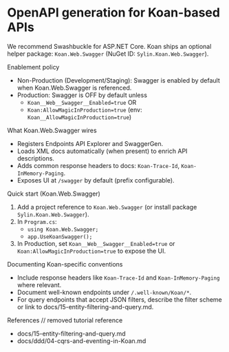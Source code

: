 # OpenAPI generation for Koan-based APIs

We recommend Swashbuckle for ASP.NET Core. Koan ships an optional helper package: `Koan.Web.Swagger` (NuGet ID: `Sylin.Koan.Web.Swagger`).

Enablement policy
- Non-Production (Development/Staging): Swagger is enabled by default when Koan.Web.Swagger is referenced.
- Production: Swagger is OFF by default unless
    - `Koan__Web__Swagger__Enabled=true` OR
    - `Koan:AllowMagicInProduction=true` (env: `Koan__AllowMagicInProduction=true`)

What Koan.Web.Swagger wires
- Registers Endpoints API Explorer and SwaggerGen.
- Loads XML docs automatically (when present) to enrich API descriptions.
- Adds common response headers to docs: `Koan-Trace-Id`, `Koan-InMemory-Paging`.
- Exposes UI at `/swagger` by default (prefix configurable).

Quick start (Koan.Web.Swagger)
1) Add a project reference to `Koan.Web.Swagger` (or install package `Sylin.Koan.Web.Swagger`).
2) In `Program.cs`:
    - `using Koan.Web.Swagger;`
    - `app.UseKoanSwagger();`
3) In Production, set `Koan__Web__Swagger__Enabled=true` or `Koan:AllowMagicInProduction=true` to expose the UI.

Documenting Koan-specific conventions
- Include response headers like `Koan-Trace-Id` and `Koan-InMemory-Paging` where relevant.
- Document well-known endpoints under `/.well-known/Koan/*`.
- For query endpoints that accept JSON filters, describe the filter scheme or link to docs/15-entity-filtering-and-query.md.

References
// removed tutorial reference
- docs/15-entity-filtering-and-query.md
- docs/ddd/04-cqrs-and-eventing-in-Koan.md
